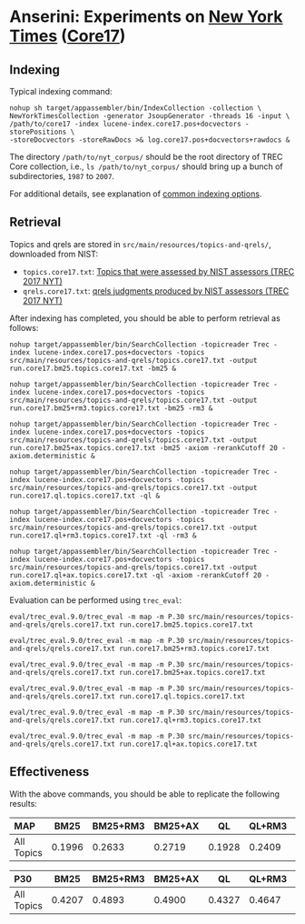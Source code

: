 # Anserini: Experiments on [New York Times](https://catalog.ldc.upenn.edu/ldc2008t19) ([Core17](https://trec-core.github.io/2017/))

## Indexing

Typical indexing command:

```
nohup sh target/appassembler/bin/IndexCollection -collection \
NewYorkTimesCollection -generator JsoupGenerator -threads 16 -input \
/path/to/core17 -index lucene-index.core17.pos+docvectors -storePositions \
-storeDocvectors -storeRawDocs >& log.core17.pos+docvectors+rawdocs &
```

The directory `/path/to/nyt_corpus/` should be the root directory of TREC Core collection, i.e., `ls /path/to/nyt_corpus/`
should bring up a bunch of subdirectories, `1987` to `2007`.

For additional details, see explanation of [common indexing options](common-indexing-options.md).

## Retrieval

Topics and qrels are stored in `src/main/resources/topics-and-qrels/`, downloaded from NIST:

+ `topics.core17.txt`: [Topics that were assessed by NIST assessors (TREC 2017 NYT)](https://trec.nist.gov/data/core/core_nist.txt)
+ `qrels.core17.txt`: [qrels judgments produced by NIST assessors (TREC 2017 NYT)](https://trec.nist.gov/data/core/qrels.txt)

After indexing has completed, you should be able to perform retrieval as follows:

```
nohup target/appassembler/bin/SearchCollection -topicreader Trec -index lucene-index.core17.pos+docvectors -topics src/main/resources/topics-and-qrels/topics.core17.txt -output run.core17.bm25.topics.core17.txt -bm25 &

nohup target/appassembler/bin/SearchCollection -topicreader Trec -index lucene-index.core17.pos+docvectors -topics src/main/resources/topics-and-qrels/topics.core17.txt -output run.core17.bm25+rm3.topics.core17.txt -bm25 -rm3 &

nohup target/appassembler/bin/SearchCollection -topicreader Trec -index lucene-index.core17.pos+docvectors -topics src/main/resources/topics-and-qrels/topics.core17.txt -output run.core17.bm25+ax.topics.core17.txt -bm25 -axiom -rerankCutoff 20 -axiom.deterministic &

nohup target/appassembler/bin/SearchCollection -topicreader Trec -index lucene-index.core17.pos+docvectors -topics src/main/resources/topics-and-qrels/topics.core17.txt -output run.core17.ql.topics.core17.txt -ql &

nohup target/appassembler/bin/SearchCollection -topicreader Trec -index lucene-index.core17.pos+docvectors -topics src/main/resources/topics-and-qrels/topics.core17.txt -output run.core17.ql+rm3.topics.core17.txt -ql -rm3 &

nohup target/appassembler/bin/SearchCollection -topicreader Trec -index lucene-index.core17.pos+docvectors -topics src/main/resources/topics-and-qrels/topics.core17.txt -output run.core17.ql+ax.topics.core17.txt -ql -axiom -rerankCutoff 20 -axiom.deterministic &

```

Evaluation can be performed using `trec_eval`:

```
eval/trec_eval.9.0/trec_eval -m map -m P.30 src/main/resources/topics-and-qrels/qrels.core17.txt run.core17.bm25.topics.core17.txt

eval/trec_eval.9.0/trec_eval -m map -m P.30 src/main/resources/topics-and-qrels/qrels.core17.txt run.core17.bm25+rm3.topics.core17.txt

eval/trec_eval.9.0/trec_eval -m map -m P.30 src/main/resources/topics-and-qrels/qrels.core17.txt run.core17.bm25+ax.topics.core17.txt

eval/trec_eval.9.0/trec_eval -m map -m P.30 src/main/resources/topics-and-qrels/qrels.core17.txt run.core17.ql.topics.core17.txt

eval/trec_eval.9.0/trec_eval -m map -m P.30 src/main/resources/topics-and-qrels/qrels.core17.txt run.core17.ql+rm3.topics.core17.txt

eval/trec_eval.9.0/trec_eval -m map -m P.30 src/main/resources/topics-and-qrels/qrels.core17.txt run.core17.ql+ax.topics.core17.txt

```

## Effectiveness

With the above commands, you should be able to replicate the following results:

MAP                                     | BM25      | BM25+RM3  | BM25+AX   | QL        | QL+RM3    | QL+AX     |
:---------------------------------------|-----------|-----------|-----------|-----------|-----------|-----------|
All Topics                              | 0.1996    | 0.2633    | 0.2719    | 0.1928    | 0.2409    | 0.2498    |


P30                                     | BM25      | BM25+RM3  | BM25+AX   | QL        | QL+RM3    | QL+AX     |
:---------------------------------------|-----------|-----------|-----------|-----------|-----------|-----------|
All Topics                              | 0.4207    | 0.4893    | 0.4900    | 0.4327    | 0.4647    | 0.4813    |


